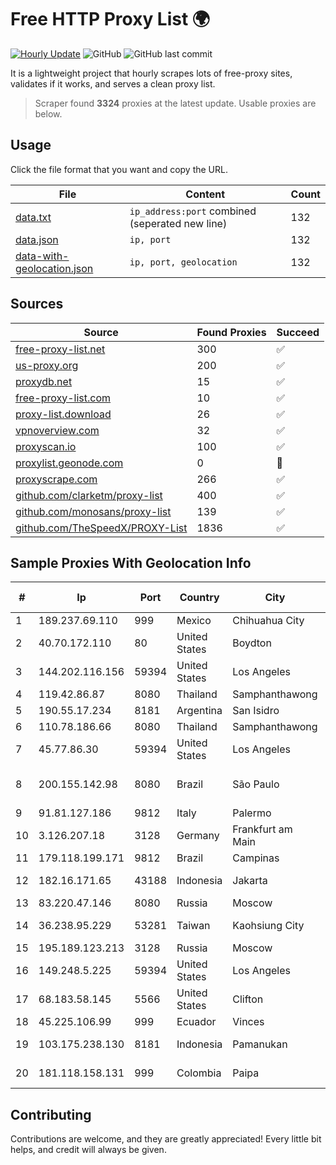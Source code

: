 
# Free HTTP Proxy List 🌍

[![Hourly Update](https://github.com/mertguvencli/http-proxy-list/actions/workflows/main.yml/badge.svg?branch=main)](https://github.com/mertguvencli/http-proxy-list/actions/workflows/main.yml)
![GitHub](https://img.shields.io/github/license/mertguvencli/http-proxy-list)
![GitHub last commit](https://img.shields.io/github/last-commit/mertguvencli/http-proxy-list)

It is a lightweight project that hourly scrapes lots of free-proxy sites, validates if it works, and serves a clean proxy list.


> Scraper found **3324** proxies at the latest update. Usable proxies are below.

## Usage

Click the file format that you want and copy the URL.


|File|Content|Count|
|----|-------|-----|
|[data.txt](https://raw.githubusercontent.com/mertguvencli/http-proxy-list/main/proxy-list/data.txt)|`ip_address:port` combined (seperated new line)|132|
|[data.json](https://raw.githubusercontent.com/mertguvencli/http-proxy-list/main/proxy-list/data.json)|`ip, port`|132|
|[data-with-geolocation.json](https://raw.githubusercontent.com/mertguvencli/http-proxy-list/main/proxy-list/data-with-geolocation.json)|`ip, port, geolocation`|132|

## Sources

|Source|Found Proxies|Succeed|
|------|-------------|-------|
|[free-proxy-list.net](https://free-proxy-list.net)|300|✅|
|[us-proxy.org](https://www.us-proxy.org)|200|✅|
|[proxydb.net](http://proxydb.net)|15|✅|
|[free-proxy-list.com](https://free-proxy-list.com/?page=&port=&type%5B%5D=http&type%5B%5D=https&up_time=0&search=Search)|10|✅|
|[proxy-list.download](https://www.proxy-list.download/HTTP)|26|✅|
|[vpnoverview.com](https://vpnoverview.com/privacy/anonymous-browsing/free-proxy-servers)|32|✅|
|[proxyscan.io](https://www.proxyscan.io)|100|✅|
|[proxylist.geonode.com](https://proxylist.geonode.com/api/proxy-list?limit=300&page=1&sort_by=lastChecked&sort_type=desc&protocols=http,https)|0|🚫|
|[proxyscrape.com](https://api.proxyscrape.com/v2/?request=displayproxies&protocol=http&timeout=10000&country=all&ssl=all&anonymity=all)|266|✅|
|[github.com/clarketm/proxy-list](https://raw.githubusercontent.com/clarketm/proxy-list/master/proxy-list-raw.txt)|400|✅|
|[github.com/monosans/proxy-list](https://raw.githubusercontent.com/monosans/proxy-list/main/proxies/http.txt)|139|✅|
|[github.com/TheSpeedX/PROXY-List](https://raw.githubusercontent.com/TheSpeedX/PROXY-List/master/http.txt)|1836|✅|


## Sample Proxies With Geolocation Info

|#|Ip|Port|Country|City|Internet Service Provider|
|-|--|----|-------|----|-------------------------|
|1|189.237.69.110|999|Mexico|Chihuahua City|Uninet S.A. de C.V.|
|2|40.70.172.110|80|United States|Boydton|Microsoft Corporation|
|3|144.202.116.156|59394|United States|Los Angeles|The Constant Company|
|4|119.42.86.87|8080|Thailand|Samphanthawong|CAT-BB|
|5|190.55.17.234|8181|Argentina|San Isidro|Telecentro S.A.|
|6|110.78.186.66|8080|Thailand|Samphanthawong|CAT-BB|
|7|45.77.86.30|59394|United States|Los Angeles|The Constant Company|
|8|200.155.142.98|8080|Brazil|São Paulo|Telium TelecomunicaÔÔes Ltda|
|9|91.81.127.186|9812|Italy|Palermo|VODAFONE|
|10|3.126.207.18|3128|Germany|Frankfurt am Main|Amazon Technologies Inc.|
|11|179.118.199.171|9812|Brazil|Campinas|Vivo|
|12|182.16.171.65|43188|Indonesia|Jakarta|PT iForte Global Internet|
|13|83.220.47.146|8080|Russia|Moscow|GARS|
|14|36.238.95.229|53281|Taiwan|Kaohsiung City|Chunghwa Telecom Co., Ltd.|
|15|195.189.123.213|3128|Russia|Moscow|Iptp LTD|
|16|149.248.5.225|59394|United States|Los Angeles|The Constant Company|
|17|68.183.58.145|5566|United States|Clifton|DigitalOcean, LLC|
|18|45.225.106.99|999|Ecuador|Vinces|Nedetel S.A.|
|19|103.175.238.130|8181|Indonesia|Pamanukan|PT Uliz Netmedia Solusindo|
|20|181.118.158.131|999|Colombia|Paipa|Media Commerce Partners S.A|



## Contributing

Contributions are welcome, and they are greatly appreciated! Every
little bit helps, and credit will always be given.

